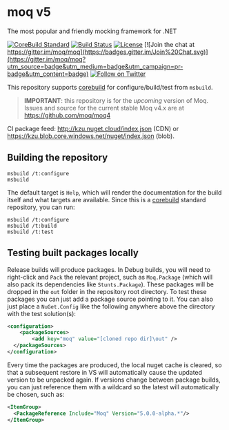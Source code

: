 # moq v5

The most popular and friendly mocking framework for .NET

[![CoreBuild Standard](https://img.shields.io/badge/√_corebuild-standard-blue.svg)](http://www.corebuild.io)
[![Build Status](https://kzu.visualstudio.com/builds/_apis/build/status/moq?branchName=master)](https://kzu.visualstudio.com/builds/_build/latest?definitionId=20?branchName=master)
[![License](https://img.shields.io/github/license/moq/moq.svg)](https://github.com/moq/moq/blob/master/LICENSE)
[![Join the chat at https://gitter.im/moq/moq](https://badges.gitter.im/Join%20Chat.svg)](https://gitter.im/moq/moq?utm_source=badge&utm_medium=badge&utm_campaign=pr-badge&utm_content=badge)
[![Follow on Twitter](https://img.shields.io/twitter/follow/moqthis.svg?style=social&label=Follow)](http://twitter.com/intent/user?screen_name=moqthis)

This repository supports [corebuild](http://www.corebuild.io) for configure/build/test from `msbuild`.

> **IMPORTANT**: this repository is for the *upcoming* version of Moq. Issues and source for the current stable Moq v4.x are at https://github.com/moq/moq4

CI package feed: http://kzu.nuget.cloud/index.json (CDN) or https://kzu.blob.core.windows.net/nuget/index.json (blob).

## Building the repository

```
msbuild /t:configure
msbuild
```

The default target is `Help`, which will render the documentation for the build itself and what targets are available. 
Since this is a [corebuild](http://www.corebuild.io) standard repository, you can run:

```
msbuild /t:configure
msbuild /t:build
msbuild /t:test
```

## Testing built packages locally

Release builds will produce packages. In Debug builds, you will need to right-click and `Pack` the relevant project, 
such as `Moq.Package` (which will also pack its dependencies like `Stunts.Package`). These packages will be dropped 
in the `out` folder in the repository root directory. To test these packages you can just add a package source 
pointing to it. You can also just place a `NuGet.Config` like the following anywhere above the directory with the 
test solution(s):

```xml
<configuration>
	<packageSources>
		<add key="moq" value="[cloned repo dir]\out" />
  </packageSources>
</configuration>
```

Every time the packages are produced, the local nuget cache is cleared, so that a subsequent restore in VS will 
automatically cause the updated version to be unpacked again. If versions change between package builds, you can 
just reference them with a wildcard so the latest will automatically be chosen, such as:

```xml
<ItemGroup>
  <PackageReference Include="Moq" Version="5.0.0-alpha.*"/>
</ItemGroup>
```
